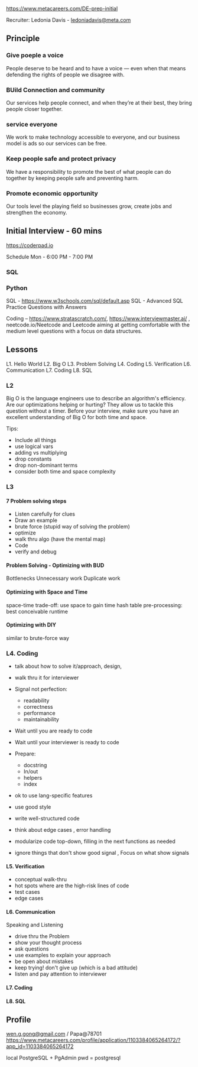 
https://www.metacareers.com/DE-prep-initial

Recruiter: Ledonia Davis - ledoniadavis@meta.com



## Principle

### Give poeple a voice
People deserve to be heard and to have a voice — even when that means defending the rights of people we disagree with.

### BUild Connection and community
Our services help people connect, and when they’re at their best, they bring people closer together.

### service everyone 
We work to make technology accessible to everyone, and our business model is ads so our services can be free.

### Keep people safe and protect privacy
We have a responsibility to promote the best of what people can do together by keeping people safe and preventing harm.

### Promote economic opportunity
Our tools level the playing field so businesses grow, create jobs and strengthen the economy.

## Initial Interview - 60 mins 
https://coderpad.io 

Schedule
Mon - 6:00 PM - 7:00 PM


### SQL

### Python 

SQL - https://www.w3schools.com/sql/default.asp 
SQL - Advanced SQL Practice Questions with Answers

Coding – https://www.stratascratch.com/, https://www.interviewmaster.ai/ , neetcode.io/Neetcode and Leetcode  aiming at getting comfortable with the medium level questions with a focus on data structures.


## Lessons
L1. Hello World
L2. Big O
L3. Problem Solving
L4. Coding
L5. Verification
L6. Communication
L7. Coding
L8. SQL



### L2 
Big O is the language engineers use to describe an algorithm's efficiency. 
Are our optimizations helping or hurting? They allow us to tackle this question without a timer. Before your interview, make sure you have an excellent understanding of Big O for both time and space.

Tips:
- Include all things
- use logical vars
- adding vs multiplying
- drop constants
- drop non-dominant terms 
- consider both time and space complexity

### L3
#### 7 Problem solving steps
- Listen carefully for clues
- Draw an example
- brute force (stupid way of solving the problem)
- optimize
- walk thru algo (have the mental map) 
- Code 
- verify and debug
 
#### Problem Solving - Optimizing with BUD
Bottlenecks
Unnecessary work 
Duplicate work 

#### Optimizing with Space and Time
space-time trade-off: use space to gain time
hash table
pre-processing: 
best conceivable runtime

####  Optimizing with DIY
similar to brute-force way

### L4. Coding
- talk about how to solve it/approach, design, 
- walk thru it for interviewer 

- Signal not perfection:
	- readability
	- correctness
	- performance
	- maintainability

- Wait until you are ready to code 
- Wait until your interviewer is ready to code 

- Prepare:
	- docstring 
	- In/out
	- helpers
	- index

- ok to use lang-specific features

- use good style 
- write well-structured code 

- think about edge cases , error handling
- modularize code top-down, filling in the next functions as needed

- ignore things that don't show good signal , Focus on what show signals


#### L5. Verification

- conceptual walk-thru 
- hot spots where are the high-risk lines of code
- test cases
- edge cases 


#### L6. Communication

Speaking and Listening
- drive thru the Problem
- show your thought process 
- ask questions 
- use examples to explain your approach 
- be open about mistakes 
- keep trying! don't give up (which is a bad attitude)
- listen and pay attention to interviewer

 
#### L7. Coding

#### L8. SQL




## Profile

wen.g.gong@gmail.com / Papa@78701 
https://www.metacareers.com/profile/application/1103384065264172/?app_id=1103384065264172


local PostgreSQL + PgAdmin
pwd = postgresql
